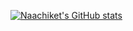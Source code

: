 [![Naachiket's GitHub stats](https://github-readme-stats.vercel.app/api?username=poshi1865&show_icons=true&theme=gruvbox&include_all_commits=true)](https://github.com/anuraghazra/github-readme-stats)
